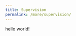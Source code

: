 ```yaml
---
title: Supervision
permalink: /more/supervision/
---
```


<style>
.intro{
font-family:times;
font-size:21px;
}
</style>

hello world!
